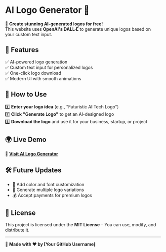 # AI Logo Generator 🚀  

🎨 **Create stunning AI-generated logos for free!**  
This website uses **OpenAI's DALL·E** to generate unique logos based on your custom text input.  

## 🔹 Features  
✅ AI-powered logo generation  
✅ Custom text input for personalized logos  
✅ One-click logo download  
✅ Modern UI with smooth animations  

## 🚀 How to Use  
1️⃣ **Enter your logo idea** (e.g., "Futuristic AI Tech Logo")  
2️⃣ **Click "Generate Logo"** to get an AI-designed logo  
3️⃣ **Download the logo** and use it for your business, startup, or project  

## 🌍 Live Demo  
🔗 **[Visit AI Logo Generator](https://your-username.github.io/ai-logo-generator/)**  

## 🛠️ Future Updates  
- 🎨 Add color and font customization  
- 🔄 Generate multiple logo variations  
- 💰 Accept payments for premium logos  

## 📝 License  
This project is licensed under the **MIT License** – You can use, modify, and distribute it.  

---

🚀 **Made with ❤️ by [Your GitHub Username]**
